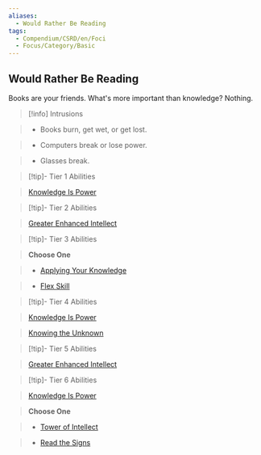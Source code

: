 ```yaml
---
aliases:
  - Would Rather Be Reading
tags:
  - Compendium/CSRD/en/Foci
  - Focus/Category/Basic
---
```

  
    
## Would Rather Be Reading    
Books are your friends. What's more important than knowledge? Nothing.    
  
>[!info] Intrusions    
>- Books burn, get wet, or get lost.    
>- Computers break or lose power.    
>- Glasses break.    
  
  
>[!tip]- Tier 1 Abilities    
> [Knowledge Is Power](Knowledge-Is-Power.md)    
  
  
>[!tip]- Tier 2 Abilities    
> [Greater Enhanced Intellect](Greater-Enhanced-Intellect.md)    
  
  
>[!tip]- Tier 3 Abilities    
> **Choose One**    
>- [Applying Your Knowledge](Applying-Your-Knowledge.md)    
>- [Flex Skill](Flex-Skill.md)    
  
  
>[!tip]- Tier 4 Abilities    
> [Knowledge Is Power](Knowledge-Is-Power.md)    
> [Knowing the Unknown](Knowing-the-Unknown.md)    
  
  
>[!tip]- Tier 5 Abilities    
> [Greater Enhanced Intellect](Greater-Enhanced-Intellect.md)    
  
  
>[!tip]- Tier 6 Abilities    
> [Knowledge Is Power](Knowledge-Is-Power.md)    
> **Choose One**    
>- [Tower of Intellect](Tower-of-Intellect.md)    
>- [Read the Signs](Read-the-Signs.md)
